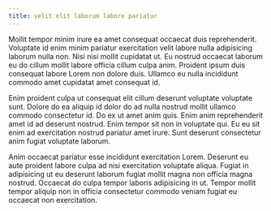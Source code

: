 ```yaml
---
title: velit elit laborum labore pariatur
---
```


Mollit tempor minim irure ea amet consequat occaecat duis reprehenderit. Voluptate id enim minim pariatur exercitation velit labore nulla adipisicing laborum nulla non. Nisi nisi mollit cupidatat ut. Eu nostrud occaecat laborum eu do cillum mollit labore officia cillum culpa anim. Proident ipsum duis consequat labore Lorem non dolore duis. Ullamco eu nulla incididunt commodo amet cupidatat amet consequat id.

Enim proident culpa ut consequat elit cillum deserunt voluptate voluptate sunt. Dolore do ea aliquip id dolor do ad nulla nostrud mollit ullamco commodo consectetur id. Do ex ut amet anim quis. Enim anim reprehenderit amet id ad deserunt nostrud. Enim tempor sit non in voluptate qui. Eu eu sit enim ad exercitation nostrud pariatur amet irure. Sunt deserunt consectetur anim fugiat voluptate laborum.

Anim occaecat pariatur esse incididunt exercitation Lorem. Deserunt eu aute proident labore culpa ad nisi exercitation voluptate aliqua. Fugiat in adipisicing ut eu deserunt laborum fugiat mollit magna non officia magna nostrud. Occaecat do culpa tempor laboris adipisicing in ut. Tempor mollit tempor aliquip non in officia consectetur commodo veniam fugiat eu occaecat non exercitation.